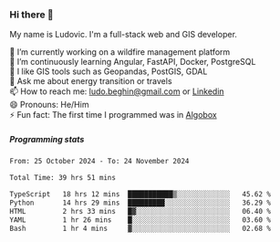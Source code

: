 ### Hi there 👋

My name is Ludovic. I'm a full-stack web and GIS developer.

 🔭 I’m currently working on a wildfire management platform<br/>
 🌱 I’m continuously learning Angular, FastAPI, Docker, PostgreSQL<br/>
 👯 I like GIS tools such as Geopandas, PostGIS, GDAL<br/>
 💬 Ask me about energy transition or travels<br/>
 📫 How to reach me: ludo.beghin@gmail.com or [Linkedin](https://www.linkedin.com/in/ludovic-beghin/)<br/>
 😄 Pronouns: He/Him<br/>
 ⚡ Fun fact: The first time I programmed was in [Algobox](https://fr.wikipedia.org/wiki/Algobox)<br/>

##### Programming stats
<!--START_SECTION:waka-->

```txt
From: 25 October 2024 - To: 24 November 2024

Total Time: 39 hrs 51 mins

TypeScript   18 hrs 12 mins  ███████████▒░░░░░░░░░░░░░   45.62 %
Python       14 hrs 29 mins  █████████░░░░░░░░░░░░░░░░   36.29 %
HTML         2 hrs 33 mins   █▓░░░░░░░░░░░░░░░░░░░░░░░   06.40 %
YAML         1 hr 26 mins    █░░░░░░░░░░░░░░░░░░░░░░░░   03.60 %
Bash         1 hr 4 mins     ▓░░░░░░░░░░░░░░░░░░░░░░░░   02.68 %
```

<!--END_SECTION:waka-->

